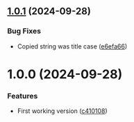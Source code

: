 ## [1.0.1](https://github.com/ff6347/named-css-colors-search-react/compare/v1.0.0...v1.0.1) (2024-09-28)


### Bug Fixes

* Copied string was title case ([e6efa66](https://github.com/ff6347/named-css-colors-search-react/commit/e6efa66f183a55474cd20256fa92af6f1ceb55c1))

# 1.0.0 (2024-09-28)


### Features

* First working version ([c410108](https://github.com/ff6347/named-css-colors-search-react/commit/c410108152319a1574d4b0e723107512f8d3900c))

